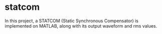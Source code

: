 # statcom
In this project, a STATCOM (Static Synchronous Compensator) is implemented on MATLAB, along with its output waveform and rms values.
